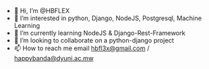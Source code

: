 - 👋 Hi, I’m @HBFLEX
- 👀 I’m interested in python, Django, NodeJS, Postgresql, Machine Learning 
- 🌱 I’m currently learning NodeJS & Django-Rest-Framework
- 💞️ I’m looking to collaborate on a python-django project
- 📫 How to reach me email hbfl3x@gmail.com / happybanda@dyuni.ac.mw

<!---
HBFLEX/HBFLEX is a ✨ special ✨ repository because its `README.md` (this file) appears on your GitHub profile.
You can click the Preview link to take a look at your changes.
--->
